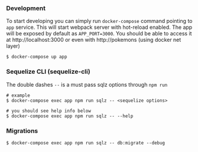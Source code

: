 ### Development
To start developing you can simply run `docker-compose` command pointing to `app` service.
This will start webpack server with hot-reload enabled.
The app will be exposed by default as `APP_PORT=3000`. You should be able to access it at http://localhost:3000 or even with http://pokemons (using docker net layer)
```shell
$ docker-compose up app
```

### Sequelize CLI (sequelize-cli)
The double dashes `--` is a must pass sqlz options through `npm run`
```shell
# example
$ docker-compose exec app npm run sqlz -- <sequelize options>

# you should see help info below
$ docker-compose exec app npm run sqlz -- --help 
```

### Migrations
```shell
$ docker-compose exec app npm run sqlz -- db:migrate --debug 
```